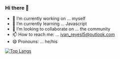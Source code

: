 ### Hi there 👋

- 🔭 I’m currently working on ... myself
- 🌱 I’m currently learning ... Javascript
- 👯 I’m looking to collaborate on ... the community
- 📫 How to reach me: ... ivan_reyesl5@outlook.com
- 😄 Pronouns: ... he/his

[![Top Langs](https://github-readme-stats.vercel.app/api/top-langs/?username=IvanReyesl7&layout=compact)](https://github.com/IvanReyesl7/github-readme-stats)

